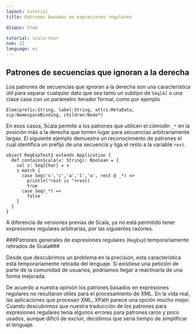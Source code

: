 ```yaml
---
layout: tutorial
title: Patrones basados en expresiones regulares

disqus: true

tutorial: scala-tour
num: 22
language: es
---
```


## Patrones de secuencias que ignoran a la derecha ##

Los patrones de secuencias que ignoran a la derecha son una característica útil para separar cualquier dato que sea tanto un subtipo de `Seq[A]` o una clase case con un parámetro iterador formal, como por ejemplo

    Elem(prefix:String, label:String, attrs:MetaData, scp:NamespaceBinding, children:Node*)

En esos casos, Scala permite a los patrones que utilicen el cómodin `_*` en la posición más a la derecha que tomen lugar para secuencias arbitrariamente largas. El siguiente ejemplo demuestra un reconocimiento de patrones el cual identifica un prefijo de una secuencia y liga el resto a la variable `rest`.

    object RegExpTest1 extends Application {
      def containsScala(x: String): Boolean = {
        val z: Seq[Char] = x
        z match {
          case Seq('s','c','a','l','a', rest @ _*) =>
            println("rest is "+rest)
            true
          case Seq(_*) =>
            false
        }
      }
    }


A diferencia de versiones previas de Scala, ya no está permitido tener expresiones regulares arbitrarias, por las siguientes razones.

###Patrones generales de expresiones regulares (`RegExp`) temporariamente retirados de Scala###

Desde que descubrimos un problema en la precisión, esta característica está temporariamente retirada del lenguaje. Si existiese una petición de parte de la comunidad de usuarios, podríamos llegar a reactivarla de una forma mejorada.

De acuerdo a nuestra opinión los patrones basados en expresiones regulares no resultaron útiles para el procesamiento de XML. En la vida real, las aplicaciones que procesan XML, XPath parece una opción mucho mejor. Cuando descubrimos que nuestra traducción de los patrones para expresiones regulares tenía algunos errores para patrones raros y poco usados, aunque difícil de excluir, decidimos que sería tiempo de simplificar el lenguaje.
